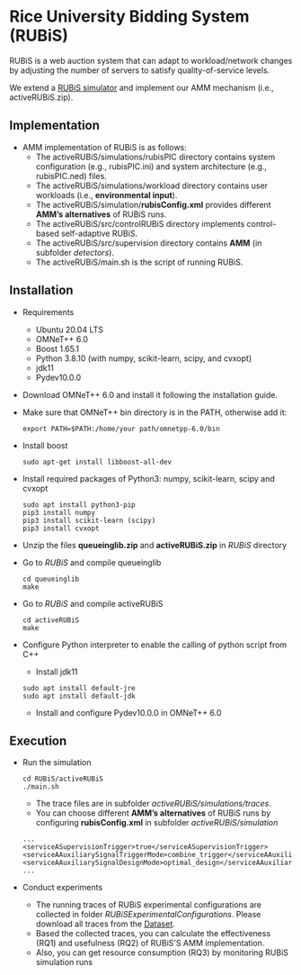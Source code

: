 # Rice University Bidding System (RUBiS)
RUBiS is a web auction system that can adapt to workload/network changes by adjusting the number of servers to satisfy quality-of-service levels. 

We extend a [RUBiS simulator](https://github.com/cps-sei/swim) and implement our AMM mechanism (i.e., activeRUBiS.zip).


## Implementation
* AMM implementation of RUBiS is as follows:
	* The activeRUBiS/simulations/rubisPIC directory contains system configuration (e.g., rubisPIC.ini) and system architecture (e.g., rubisPIC.ned) files.
	* The activeRUBiS/simulations/workload directory contains user workloads (i.e., **environmental input**).
	* The activeRUBiS/simulation/**rubisConfig.xml** provides different **AMM’s alternatives** of RUBiS runs.
	* The activeRUBiS/src/controlRUBiS directory implements control-based self-adaptive RUBiS.
	* The activeRUBiS/src/supervision directory contains **AMM** (in subfolder *detectors*).
	* The activeRUBiS/main.sh is the script of running RUBiS.


## Installation
* Requirements
	* Ubuntu 20.04 LTS
	* OMNeT++ 6.0
	* Boost 1.65.1
	* Python 3.8.10 (with numpy, scikit-learn, scipy, and cvxopt)
	* jdk11
	* Pydev10.0.0 

* Download OMNeT++ 6.0 and install it following the installation guide.

* Make sure that OMNeT++ bin directory is in the PATH, otherwise add it:
	```
	export PATH=$PATH:/home/your path/omnetpp-6.0/bin
	```
   
* Install boost
   ```
   sudo apt-get install libboost-all-dev
   ```
   
* Install required packages of Python3: numpy, scikit-learn, scipy and cvxopt
	```
	sudo apt install python3-pip
	pip3 install numpy
	pip3 install scikit-learn (scipy)
	pip3 install cvxopt
	```

* Unzip the files **queueinglib.zip** and **activeRUBiS.zip** in *RUBiS* directory

* Go to *RUBiS* and compile queueinglib
	```
	cd queueinglib
	make
	```
   
* Go to *RUBiS* and compile activeRUBiS
	```
	cd activeRUBiS
	make  
	```
   
* Configure Python interpreter to enable the calling of python script from C++
	* Install jdk11
	```
	sudo apt install default-jre
	sudo apt install default-jdk
	```
   
   	* Install and configure Pydev10.0.0 in OMNeT++ 6.0

   
## Execution
* Run the simulation
    ```
    cd RUBiS/activeRUBiS
    ./main.sh
    ```
	* The trace files are in subfolder *activeRUBiS/simulations/traces*.
	* You can choose different **AMM’s alternatives** of RUBiS runs by configuring **rubisConfig.xml** in subfolder *activeRUBiS/simulation*
	```
	...
	<serviceASupervisionTrigger>true</serviceASupervisionTrigger>
	<serviceAAuxiliarySignalTriggerMode>combine_trigger</serviceAAuxiliarySignalTriggerMode>
	<serviceAAuxiliarySignalDesignMode>optimal_design</serviceAAuxiliarySignalDesignMode>
	...
	```
		
* Conduct experiments
	* The running traces of RUBiS experimental configurations are collected in folder *RUBiSExperimentalConfigurations*. Please download all traces from the [Dataset](https://drive.google.com/file/d/1RbtlHdVRGXy9bc2AyQ0hFcu3cE9LMXCy/view?usp=drive_link).
	* Based the collected traces, you can calculate the effectiveness (RQ1) and usefulness (RQ2) of RUBiS'S AMM implementation.
    * Also, you can get resource consumption (RQ3) by monitoring RUBiS simulation runs	